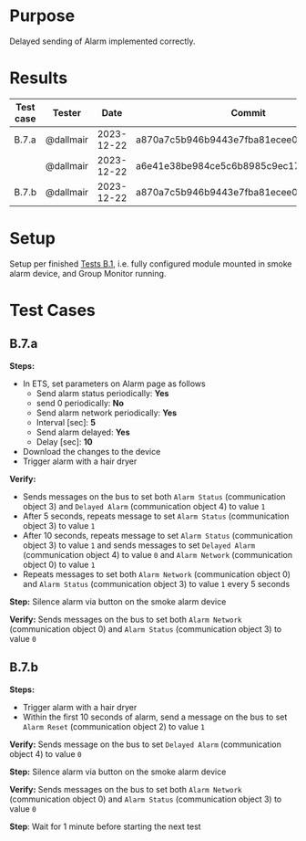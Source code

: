 # Purpose
Delayed sending of Alarm implemented correctly.

# Results

| Test case | Tester | Date | Commit | Result |
| --- | --- | --- | --- | :---: |
| B.7.a | @dallmair | 2023-12-22 | a870a7c5b946b9443e7fba81ecee02e796dd77a9 | :x: |
| | @dallmair | 2023-12-22 | a6e41e38be984ce5c6b8985c9ec173a85ef35d48 | :ok: |
| B.7.b | @dallmair | 2023-12-22 | a870a7c5b946b9443e7fba81ecee02e796dd77a9 | :ok: |

# Setup
Setup per finished [Tests B.1](tests_B_1.md), i.e. fully configured module mounted in smoke alarm device, and Group Monitor running.

# Test Cases

## B.7.a

**Steps:**
* In ETS, set parameters on Alarm page as follows
  - Send alarm status periodically: **Yes**
  - send 0 periodically: **No**
  - Send alarm network periodically: **Yes**
  - Interval [sec]: **5**
  - Send alarm delayed: **Yes**
  - Delay [sec]: **10**
* Download the changes to the device
* Trigger alarm with a hair dryer

**Verify:**
* Sends messages on the bus to set both `Alarm Status` (communication object 3) and `Delayed Alarm` (communication object 4) to value `1`
* After 5 seconds, repeats message to set `Alarm Status` (communication object 3) to value `1`
* After 10 seconds, repeats message to set `Alarm Status` (communication object 3) to value `1` and sends messages to set `Delayed Alarm` (communication object 4) to value `0` and `Alarm Network` (communication object 0) to value `1`
* Repeats messages to set both `Alarm Network` (communication object 0) and `Alarm Status` (communication object 3) to value `1` every 5 seconds

**Step:** Silence alarm via button on the smoke alarm device

**Verify:** Sends messages on the bus to set both `Alarm Network` (communication object 0) and `Alarm Status` (communication object 3) to value `0`

## B.7.b

**Steps:**
* Trigger alarm with a hair dryer
* Within the first 10 seconds of alarm, send a message on the bus to set `Alarm Reset` (communication object 2) to value `1`

**Verify:** Sends message on the bus to set `Delayed Alarm` (communication object 4) to value `0`

**Step:** Silence alarm via button on the smoke alarm device

**Verify:** Sends messages on the bus to set both `Alarm Network` (communication object 0) and `Alarm Status` (communication object 3) to value `0`

**Step**: Wait for 1 minute before starting the next test
